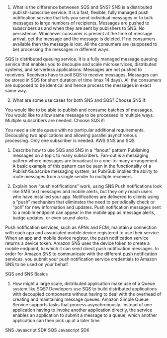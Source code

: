 1. What is the difference betweeen SQS and SNS?
SNS is a distributed publish-subscribe service. It is a fast, flexible, fully managed push notification service that lets you send individual messages or to bulk messages to large numbers of recipients. Messages are pushed to subscribers as and when they are sent by publishers to SNS. No persistence. Whichever consumer is present at the time of message arrival, get the message and the message is deleted. If no consumers available then the message is lost. All the consumers are (supposed to be) processing the messages in different ways.

SQS is distributed queuing service. It is a fully managed message queuing service that enables you to decouple and scale microservices, distributed systems, and serverless applications. Messages are not pushed to receivers. Receivers have to poll SQS to receive messages. Messages can be stored in SQS for short duration of time (max 14 days). All the consumers are supposed to be identical and hence process the messages in exact same way.

2. What are some use cases for both SNS and SQS?
Choose SNS if:

You would like to be able to publish and consume batches of messages.
You would like to allow same message to be processed in multiple ways.
Multiple subscribers are needed.
Choose SQS if:

You need a simple queue with no particular additional requirements.
Decoupling two applications and allowing parallel asynchronous processing.
Only one subscriber is needed.
AWS SNS and SQS

1. Describe how to use SQS and SNS in a “fanout” pattern
Publishing messages on a topic to many subscribers. Fan-out is a messaging pattern where messages are broadcast in a one-to-many arrangement. A basic example of this pattern can be seen in the functionality of a Publish/Subscribe messaging system, as Pub/Sub implies the ability to route messages from a single sender to multiple receivers.

2. Explain how “push notifications” work, using SNS
Push notifications look like SMS text messages and mobile alerts, but they only reach users who have installed your app. Notifications are delivered to clients using a “push” mechanism that eliminates the need to periodically check or “poll” for new information and updates. Push notification messages sent to a mobile endpoint can appear in the mobile app as message alerts, badge updates, or even sound alerts.

Push notification services, such as APNs and FCM, maintain a connection with each app and associated mobile device registered to use their service. When an app and mobile device register, the push notification service returns a device token. Amazon SNS uses the device token to create a mobile endpoint, to which it can send direct push notification messages. In order for Amazon SNS to communicate with the different push notification services, you submit your push notification service credentials to Amazon SNS to be used on your behalf.

SQS and SNS Basics
1. How might a large scale, distributed application make use of a Queue system like SQS?
Developers use SQS to build distributed applications with decoupled components without having to deal with the overhead of creating and maintaining message queues. Amazon Simple Queue Service supports tasks that process asynchronously. Instead of one application having to invoke another application directly, the service enables an application to submit a message to a queue, which another application can then pick up at a later time.

SNS Javascript SDK SQS Javascript SDK
